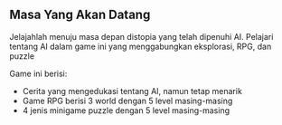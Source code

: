 ## Masa Yang Akan Datang

Jelajahlah menuju masa depan distopia yang telah dipenuhi AI. Pelajari tentang AI dalam game ini yang menggabungkan eksplorasi, RPG, dan puzzle

Game ini berisi:  
-   Cerita yang mengedukasi tentang AI, namun tetap menarik
-   Game RPG berisi 3 world dengan 5 level masing-masing
-   4 jenis minigame puzzle dengan 5 level masing-masing